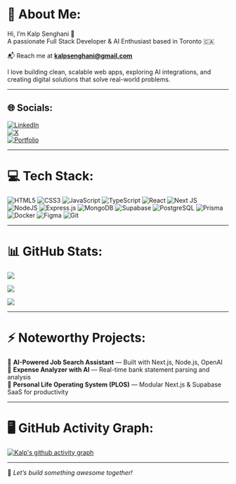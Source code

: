 # 💫 About Me:

Hi, I’m Kalp Senghani 👋  
A passionate Full Stack Developer & AI Enthusiast based in Toronto 🇨🇦

📬 Reach me at **kalpsenghani@gmail.com**  

I love building clean, scalable web apps, exploring AI integrations, and creating digital solutions that solve real-world problems.

---

## 🌐 Socials:

[![LinkedIn](https://img.shields.io/badge/LinkedIn-%230077B5.svg?style=flat-square&logo=linkedin&logoColor=white)](https://www.linkedin.com/in/kalpsenghani/)  
[![X](https://img.shields.io/badge/X-black.svg?style=flat-square&logo=X&logoColor=white)](https://twitter.com/kalpsenghani)  
[![Portfolio](https://img.shields.io/badge/Portfolio-000000?style=flat-square&logo=vercel&logoColor=white)](https://kalpsenghani.vercel.app)

---

# 💻 Tech Stack:

![HTML5](https://img.shields.io/badge/html5-%23E34F26.svg?style=flat-square&logo=html5&logoColor=white)
![CSS3](https://img.shields.io/badge/css3-%231572B6.svg?style=flat-square&logo=css3&logoColor=white)
![JavaScript](https://img.shields.io/badge/javascript-%23323330.svg?style=flat-square&logo=javascript&logoColor=%23F7DF1E)
![TypeScript](https://img.shields.io/badge/typescript-%23007ACC.svg?style=flat-square&logo=typescript&logoColor=white)
![React](https://img.shields.io/badge/react-%2320232a.svg?style=flat-square&logo=react&logoColor=%2361DAFB)
![Next JS](https://img.shields.io/badge/Next-black?style=flat-square&logo=next.js&logoColor=white)
![NodeJS](https://img.shields.io/badge/node.js-6DA55F?style=flat-square&logo=node.js&logoColor=white)
![Express.js](https://img.shields.io/badge/express.js-%23404d59.svg?style=flat-square&logo=express&logoColor=%2361DAFB)
![MongoDB](https://img.shields.io/badge/MongoDB-%234ea94b.svg?style=flat-square&logo=mongodb&logoColor=white)
![Supabase](https://img.shields.io/badge/Supabase-3ECF8E?style=flat-square&logo=supabase&logoColor=white)
![PostgreSQL](https://img.shields.io/badge/postgresql-%23316192.svg?style=flat-square&logo=postgresql&logoColor=white)
![Prisma](https://img.shields.io/badge/Prisma-3982CE?style=flat-square&logo=Prisma&logoColor=white)
![Docker](https://img.shields.io/badge/docker-%230db7ed.svg?style=flat-square&logo=docker&logoColor=white)
![Figma](https://img.shields.io/badge/figma-%23F24E1E.svg?style=flat-square&logo=figma&logoColor=white)
![Git](https://img.shields.io/badge/git-%23F05033.svg?style=flat-square&logo=git&logoColor=white)

---

# 📊 GitHub Stats:

![](https://github-readme-stats.vercel.app/api?username=kalpsenghani&theme=radical&hide_border=false&include_all_commits=true&count_private=true)

![](https://github-readme-streak-stats.herokuapp.com/?user=kalpsenghani&theme=radical&hide_border=false)

![](https://github-readme-stats.vercel.app/api/top-langs/?username=kalpsenghani&theme=radical&hide_border=false&layout=compact)

---

# ⚡ Noteworthy Projects:

🚀 **AI-Powered Job Search Assistant** — Built with Next.js, Node.js, OpenAI  
🚀 **Expense Analyzer with AI** — Real-time bank statement parsing and analysis  
🚀 **Personal Life Operating System (PLOS)** — Modular Next.js & Supabase SaaS for productivity

---

# 🖥️ GitHub Activity Graph:

[![Kalp's github activity graph](https://github-readme-activity-graph.vercel.app/graph?username=kalpsenghani&bg_color=0d1117&color=ffffff&line=00b344&point=ffffff&area=true&hide_border=true)](https://github.com/ashutosh00710/github-readme-activity-graph)

---

🔗 *Let’s build something awesome together!*
